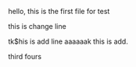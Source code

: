 hello,
this is the first file for test

this is change line

tk$his is add line
aaaaaak
this is add.

third
fours
